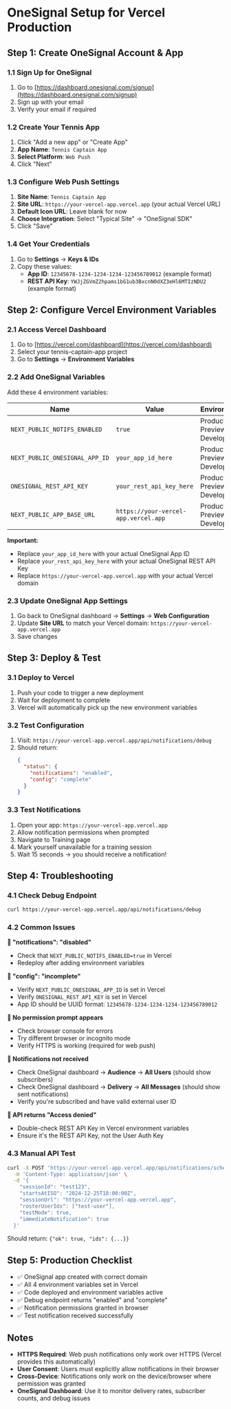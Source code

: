 # OneSignal Setup for Vercel Production

## Step 1: Create OneSignal Account & App

### 1.1 Sign Up for OneSignal
1. Go to [https://dashboard.onesignal.com/signup](https://dashboard.onesignal.com/signup)
2. Sign up with your email
3. Verify your email if required

### 1.2 Create Your Tennis App
1. Click "Add a new app" or "Create App"
2. **App Name**: `Tennis Captain App`
3. **Select Platform**: `Web Push`
4. Click "Next"

### 1.3 Configure Web Push Settings
1. **Site Name**: `Tennis Captain App`
2. **Site URL**: `https://your-vercel-app.vercel.app` (your actual Vercel URL)
3. **Default Icon URL**: Leave blank for now
4. **Choose Integration**: Select "Typical Site" → "OneSignal SDK"
5. Click "Save"

### 1.4 Get Your Credentials
1. Go to **Settings** → **Keys & IDs**
2. Copy these values:
   - **App ID**: `12345678-1234-1234-1234-123456789012` (example format)
   - **REST API Key**: `YWJjZGVmZ2hpams1bG1ub3BxcnN0dXZ3eHl6MTIzNDU2` (example format)

## Step 2: Configure Vercel Environment Variables

### 2.1 Access Vercel Dashboard
1. Go to [https://vercel.com/dashboard](https://vercel.com/dashboard)
2. Select your tennis-captain-app project
3. Go to **Settings** → **Environment Variables**

### 2.2 Add OneSignal Variables
Add these 4 environment variables:

| Name | Value | Environment |
|------|--------|-------------|
| `NEXT_PUBLIC_NOTIFS_ENABLED` | `true` | Production, Preview, Development |
| `NEXT_PUBLIC_ONESIGNAL_APP_ID` | `your_app_id_here` | Production, Preview, Development |
| `ONESIGNAL_REST_API_KEY` | `your_rest_api_key_here` | Production, Preview, Development |
| `NEXT_PUBLIC_APP_BASE_URL` | `https://your-vercel-app.vercel.app` | Production, Preview, Development |

**Important:**
- Replace `your_app_id_here` with your actual OneSignal App ID
- Replace `your_rest_api_key_here` with your actual OneSignal REST API Key
- Replace `https://your-vercel-app.vercel.app` with your actual Vercel domain

### 2.3 Update OneSignal App Settings
1. Go back to OneSignal dashboard → **Settings** → **Web Configuration**
2. Update **Site URL** to match your Vercel domain: `https://your-vercel-app.vercel.app`
3. Save changes

## Step 3: Deploy & Test

### 3.1 Deploy to Vercel
1. Push your code to trigger a new deployment
2. Wait for deployment to complete
3. Vercel will automatically pick up the new environment variables

### 3.2 Test Configuration
1. Visit: `https://your-vercel-app.vercel.app/api/notifications/debug`
2. Should return:
   ```json
   {
     "status": {
       "notifications": "enabled",
       "config": "complete"
     }
   }
   ```

### 3.3 Test Notifications
1. Open your app: `https://your-vercel-app.vercel.app`
2. Allow notification permissions when prompted
3. Navigate to Training page
4. Mark yourself unavailable for a training session
5. Wait 15 seconds → you should receive a notification!

## Step 4: Troubleshooting

### 4.1 Check Debug Endpoint
```bash
curl https://your-vercel-app.vercel.app/api/notifications/debug
```

### 4.2 Common Issues

**🔴 "notifications": "disabled"**
- Check that `NEXT_PUBLIC_NOTIFS_ENABLED=true` in Vercel
- Redeploy after adding environment variables

**🔴 "config": "incomplete"**
- Verify `NEXT_PUBLIC_ONESIGNAL_APP_ID` is set in Vercel
- Verify `ONESIGNAL_REST_API_KEY` is set in Vercel
- App ID should be UUID format: `12345678-1234-1234-1234-123456789012`

**🔴 No permission prompt appears**
- Check browser console for errors
- Try different browser or incognito mode
- Verify HTTPS is working (required for web push)

**🔴 Notifications not received**
- Check OneSignal dashboard → **Audience** → **All Users** (should show subscribers)
- Check OneSignal dashboard → **Delivery** → **All Messages** (should show sent notifications)
- Verify you're subscribed and have valid external user ID

**🔴 API returns "Access denied"**
- Double-check REST API Key in Vercel environment variables
- Ensure it's the REST API Key, not the User Auth Key

### 4.3 Manual API Test
```bash
curl -X POST 'https://your-vercel-app.vercel.app/api/notifications/schedule' \
  -H 'Content-Type: application/json' \
  -d '{
    "sessionId": "test123",
    "startsAtISO": "2024-12-25T18:00:00Z",
    "sessionUrl": "https://your-vercel-app.vercel.app",
    "rosterUserIds": ["test-user"],
    "testMode": true,
    "immediateNotification": true
  }'
```

Should return: `{"ok": true, "ids": {...}}`

## Step 5: Production Checklist

- ✅ OneSignal app created with correct domain
- ✅ All 4 environment variables set in Vercel
- ✅ Code deployed and environment variables active
- ✅ Debug endpoint returns "enabled" and "complete"
- ✅ Notification permissions granted in browser
- ✅ Test notification received successfully

## Notes

- **HTTPS Required**: Web push notifications only work over HTTPS (Vercel provides this automatically)
- **User Consent**: Users must explicitly allow notifications in their browser
- **Cross-Device**: Notifications only work on the device/browser where permission was granted
- **OneSignal Dashboard**: Use it to monitor delivery rates, subscriber counts, and debug issues